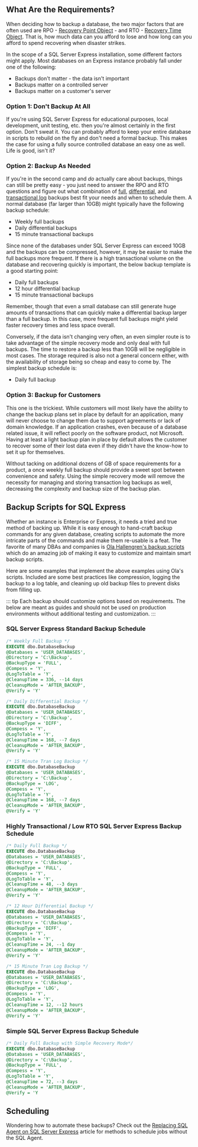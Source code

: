 

## What Are the Requirements?
When deciding how to backup a database, the two major factors that
are often used are RPO - [Recovery Point Object](https://en.wikipedia.org/wiki/Recovery_point_objective) - and RTO - [Recovery Time Object](https://en.wikipedia.org/wiki/Recovery_time_objective). That is, how much data can you afford to lose and how long can you afford to spend recovering when disaster strikes.

In the scope of a SQL Server Express installation, some different factors might apply.
Most databases on an Express instance probably fall under one of the following:

* Backups don't matter - the data isn't important
* Backups matter on a controlled server
* Backups matter on a customer's server

### Option 1: Don't Backup At All
If you're using SQL Server Express for educational purposes, local development,
unit testing, etc. then you're almost certainly in the first option. Don't sweat it. You can probably afford to keep your entire database in scripts to rebuild on the fly and don't need a formal backup. This makes the case for using a fully source controlled database an easy one as well. Life is good, isn't it?

### Option 2: Backup As Needed
If you're in the second camp and *do* actually care about backups, things can still be pretty easy - you just need to answer the
RPO and RTO questions and figure out what combination of [full](https://docs.microsoft.com/en-us/sql/relational-databases/backup-restore/full-file-backups-sql-server), [differential](https://docs.microsoft.com/en-us/sql/relational-databases/backup-restore/differential-backups-sql-server), and [transactional log](https://docs.microsoft.com/en-us/sql/relational-databases/backup-restore/transaction-log-backups-sql-server) backups best fit your needs and when to schedule them. A normal database (far larger than 10GB) might typically have the following backup schedule:

* Weekly full backups
* Daily differential backups
* 15 minute transactional backups

Since none of the databases under SQL Server Express can exceed 10GB and the backups can be compressed, however, it may be easier to make the full backups more frequent. If there is a high transactional volume on the database and recovering quickly is important, the below backup template is a good starting point:

* Daily full backups
* 12 hour differential backup
* 15 minute transactional backups

Remember, though that even a small database can still generate huge amounts of transactions that can quickly make a differential backup larger than a full backup. In this case, more frequent full backups might yield faster recovery times and less space overall.

Conversely, if the data isn't changing very often, an even simpler route is to take advantage of the simple recovery mode and only deal with full backups. The time to restore a backup less than 10GB will be negligible in most cases. The storage required is also not a general concern either, with the availability of storage being so cheap and easy to come by. The simplest backup schedule is:

* Daily full backup

### Option 3: Backup for Customers
This one is the trickiest. While customers will most likely have the ability to change the backup plans set in place by default for an application, many will never choose to change them due to support agreements or lack of domain knowledge. If an application crashes, even because of a database related issue, it will reflect poorly on the software product, not Microsoft. Having at least a light backup plan in place by default allows the customer to recover some of their lost data even if they didn't have the know-how to set it up for themselves.

Without tacking on additional dozens of GB of space requirements for a product, a once weekly
full backup should provide a sweet spot
between convenience and safety. Using the simple recovery mode will remove the necessity for managing and storing transaction log backups as well, decreasing the complexity and backup size of the backup plan.

## Backup Scripts for SQL Express
Whether an instance is Enterprise or Express, it needs a tried and true method of backing up. While it is easy enough to hand-craft backup commands for any given database, creating scripts to automate the more intricate parts of the commands and make them re-usable is a feat. The favorite of many DBAs and companies is [Ola Hallengren's backup scripts](https://ola.hallengren.com/sql-server-backup.html) which do an amazing job of making it easy to customize and maintain smart backup scripts.

Here are some examples that implement the above examples using Ola's scripts. Included are some best practices like compression, logging the backup to a log table,
and cleaning up old backup files to prevent disks from filling up.

::: tip
Each backup should customize options based on requirements. The below are meant as guides and should not be used on production environments without additional testing and customization.
:::

### SQL Server Express Standard Backup Schedule

```sql
/* Weekly Full Backup */
EXECUTE dbo.DatabaseBackup
@Databases = 'USER_DATABASES',
@Directory = 'C:\Backup',
@BackupType = 'FULL',
@Compess = 'Y',
@LogToTable = 'Y',
@CleanupTime = 336, --14 days
@CleanupMode = 'AFTER_BACKUP',
@Verify = 'Y'

/* Daily Differential Backup */
EXECUTE dbo.DatabaseBackup
@Databases = 'USER_DATABASES',
@Directory = 'C:\Backup',
@BackupType = 'DIFF',
@Compess = 'Y',
@LogToTable = 'Y',
@CleanupTime = 168, --7 days
@CleanupMode = 'AFTER_BACKUP',
@Verify = 'Y'

/* 15 Minute Tran Log Backup */
EXECUTE dbo.DatabaseBackup
@Databases = 'USER_DATABASES',
@Directory = 'C:\Backup',
@BackupType = 'LOG',
@Compess = 'Y',
@LogToTable = 'Y',
@CleanupTime = 168, --7 days
@CleanupMode = 'AFTER_BACKUP',
@Verify = 'Y'
```

### Highly Transactional / Low RTO SQL Server Express Backup Schedule

```sql
/* Daily Full Backup */
EXECUTE dbo.DatabaseBackup
@Databases = 'USER_DATABASES',
@Directory = 'C:\Backup',
@BackupType = 'FULL',
@Compess = 'Y',
@LogToTable = 'Y',
@CleanupTime = 48, --3 days
@CleanupMode = 'AFTER_BACKUP',
@Verify = 'Y'

/* 12 Hour Differential Backup */
EXECUTE dbo.DatabaseBackup
@Databases = 'USER_DATABASES',
@Directory = 'C:\Backup',
@BackupType = 'DIFF',
@Compess = 'Y',
@LogToTable = 'Y',
@CleanupTime = 24, --1 day
@CleanupMode = 'AFTER_BACKUP',
@Verify = 'Y'

/* 15 Minute Tran Log Backup */
EXECUTE dbo.DatabaseBackup
@Databases = 'USER_DATABASES',
@Directory = 'C:\Backup',
@BackupType = 'LOG',
@Compess = 'Y',
@LogToTable = 'Y',
@CleanupTime = 12, --12 hours
@CleanupMode = 'AFTER_BACKUP',
@Verify = 'Y'
```

### Simple SQL Server Express Backup Schedule

```sql
/* Daily Full Backup with Simple Recovery Mode*/
EXECUTE dbo.DatabaseBackup
@Databases = 'USER_DATABASES',
@Directory = 'C:\Backup',
@BackupType = 'FULL',
@Compess = 'Y',
@LogToTable = 'Y',
@CleanupTime = 72, --3 days
@CleanupMode = 'AFTER_BACKUP',
@Verify = 'Y
```

## Scheduling
Wondering how to automate these backups? Check out the [Replacing SQL Agent on SQL Server Express](/automation/sql-server-express-replace-sql-agent/) article for methods to schedule jobs without the SQL Agent.

<br/>
<br/>

<ClientOnly>
<disqus-component/>
</ClientOnly>